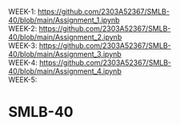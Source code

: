 WEEK-1:  https://github.com/2303A52367/SMLB-40/blob/main/Assignment_1.ipynb            
WEEK-2:  https://github.com/2303A52367/SMLB-40/blob/main/Assignment_2.ipynb      
WEEK-3:  https://github.com/2303A52367/SMLB-40/blob/main/Assignment_3.ipynb        
WEEK-4:  https://github.com/2303A52367/SMLB-40/blob/main/Assignment_4.ipynb        
WEEK-5:  
# SMLB-40
